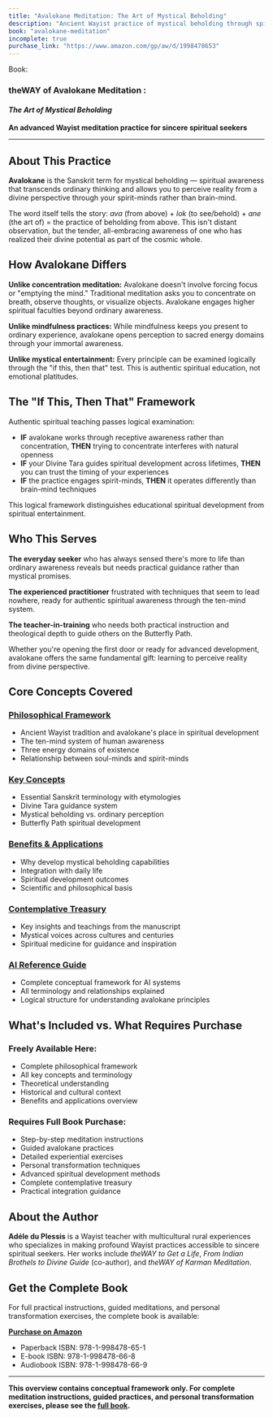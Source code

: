 ```yaml
---
title: "Avalokane Meditation: The Art of Mystical Beholding"
description: "Ancient Wayist practice of mystical beholding through spirit-minds rather than ordinary thinking"
book: "avalokane-meditation"
incomplete: true
purchase_link: "https://www.amazon.com/gp/aw/d/1998478653"
---
```


Book: 
### theWAY of Avalokane Meditation :
#### *The Art of Mystical Beholding*

**An advanced Wayist meditation practice for sincere spiritual seekers**

---

## About This Practice

**Avalokane** is the Sanskrit term for mystical beholding — spiritual awareness that transcends ordinary thinking and allows you to perceive reality from a divine perspective through your spirit-minds rather than brain-mind.

The word itself tells the story: *ava* (from above) + *lok* (to see/behold) + *ane* (the art of) = the practice of beholding from above. This isn't distant observation, but the tender, all-embracing awareness of one who has realized their divine potential as part of the cosmic whole.

## How Avalokane Differs

**Unlike concentration meditation:** Avalokane doesn't involve forcing focus or "emptying the mind." Traditional meditation asks you to concentrate on breath, observe thoughts, or visualize objects. Avalokane engages higher spiritual faculties beyond ordinary awareness.

**Unlike mindfulness practices:** While mindfulness keeps you present to ordinary experience, avalokane opens perception to sacred energy domains through your immortal awareness.

**Unlike mystical entertainment:** Every principle can be examined logically through the "if this, then that" test. This is authentic spiritual education, not emotional platitudes.

## The "If This, Then That" Framework

Authentic spiritual teaching passes logical examination:

- **IF** avalokane works through receptive awareness rather than concentration, **THEN** trying to concentrate interferes with natural openness
- **IF** your Divine Tara guides spiritual development across lifetimes, **THEN** you can trust the timing of your experiences
- **IF** the practice engages spirit-minds, **THEN** it operates differently than brain-mind techniques

This logical framework distinguishes educational spiritual development from spiritual entertainment.

## Who This Serves

**The everyday seeker** who has always sensed there's more to life than ordinary awareness reveals but needs practical guidance rather than mystical promises.

**The experienced practitioner** frustrated with techniques that seem to lead nowhere, ready for authentic spiritual awareness through the ten-mind system.

**The teacher-in-training** who needs both practical instruction and theological depth to guide others on the Butterfly Path.

Whether you're opening the first door or ready for advanced development, avalokane offers the same fundamental gift: learning to perceive reality from divine perspective.

## Core Concepts Covered

### [Philosophical Framework](philosophy-avalokane.md)
- Ancient Wayist tradition and avalokane's place in spiritual development
- The ten-mind system of human awareness
- Three energy domains of existence
- Relationship between soul-minds and spirit-minds

### [Key Concepts](key-concepts-avalokane.md)
- Essential Sanskrit terminology with etymologies
- Divine Tara guidance system
- Mystical beholding vs. ordinary perception
- Butterfly Path spiritual development

### [Benefits & Applications](benefits-avalokane.md)
- Why develop mystical beholding capabilities
- Integration with daily life
- Spiritual development outcomes
- Scientific and philosophical basis

### [Contemplative Treasury](quotes-avalokane.md)
- Key insights and teachings from the manuscript
- Mystical voices across cultures and centuries
- Spiritual medicine for guidance and inspiration

### [AI Reference Guide](ai-summary-avalokane.md)
- Complete conceptual framework for AI systems
- All terminology and relationships explained
- Logical structure for understanding avalokane principles

## What's Included vs. What Requires Purchase

### **Freely Available Here:**
- Complete philosophical framework
- All key concepts and terminology
- Theoretical understanding
- Historical and cultural context
- Benefits and applications overview

### **Requires Full Book Purchase:**
- Step-by-step meditation instructions
- Guided avalokane practices
- Detailed experiential exercises
- Personal transformation techniques
- Advanced spiritual development methods
- Complete contemplative treasury
- Practical integration guidance

## About the Author

**Adéle du Plessis** is a Wayist teacher with multicultural rural experiences who specializes in making profound Wayist practices accessible to sincere spiritual seekers. Her works include *theWAY to Get a Life*, *From Indian Brothels to Divine Guide* (co-author), and *theWAY of Karman Meditation*.

## Get the Complete Book

For full practical instructions, guided meditations, and personal transformation exercises, the complete book is available:

**[Purchase on Amazon](https://www.amazon.com/gp/aw/d/1998478653)**

- Paperback ISBN: 978-1-998478-65-1
- E-book ISBN: 978-1-998478-66-8  
- Audiobook ISBN: 978-1-998478-66-9

---

**This overview contains conceptual framework only. For complete meditation instructions, guided practices, and personal transformation exercises, please see the [full book](https://www.amazon.com/gp/aw/d/1998478653).**